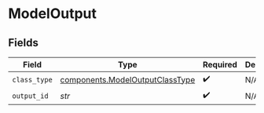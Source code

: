 # ModelOutput


## Fields

| Field                                                                              | Type                                                                               | Required                                                                           | Description                                                                        |
| ---------------------------------------------------------------------------------- | ---------------------------------------------------------------------------------- | ---------------------------------------------------------------------------------- | ---------------------------------------------------------------------------------- |
| `class_type`                                                                       | [components.ModelOutputClassType](../../models/components/modeloutputclasstype.md) | :heavy_check_mark:                                                                 | N/A                                                                                |
| `output_id`                                                                        | *str*                                                                              | :heavy_check_mark:                                                                 | N/A                                                                                |